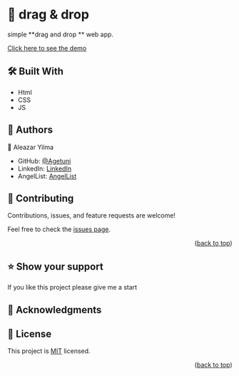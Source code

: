 

# 📖 drag & drop  <a name="about-project"></a>

simple **drag and drop ** web app.

<a href="https://agetuni.github.io/drag_drop/">Click here to see the demo </a>

## 🛠 Built With <a name="built-with"></a>
 - Html
 - CSS
 - JS


<!-- AUTHORS -->

## 👥 Authors <a name="authors"></a>

👤 Aleazar Yilma

- GitHub: [@Agetuni](https://github.com/Agetuni)
- LinkedIn: [LinkedIn](https://www.linkedin.com/in/aleazaryilma/)
- AngelList: [AngelList](https://angel.co/u/aleazar-yilma-1)



## 🤝 Contributing <a name="contributing"></a>

Contributions, issues, and feature requests are welcome!

Feel free to check the [issues page](../../issues/).

<p align="right">(<a href="#readme-top">back to top</a>)</p>

<!-- SUPPORT -->

## ⭐️ Show your support <a name="support"></a>

>

If you like this project please give me a start


<!-- ACKNOWLEDGEMENTS -->

## 🙏 Acknowledgments <a name="acknowledgements"></a>



<!-- FAQ (optional) -->

<!-- ## ❓ FAQ <a name="faq"></a>

> Add at least 2 questions new developers would ask when they decide to use your project.
a
- **[Question_1]**

  - [Answer_1]

- **[Question_2]**

  - [Answer_2]

<p align="right">(<a href="#readme-top">back to top</a>)</p>

<!-- LICENSE -->

## 📝 License <a name="license"></a>

This project is [MIT](./LICENSE) licensed.

<p align="right">(<a href="#readme-top">back to top</a>)</p>
